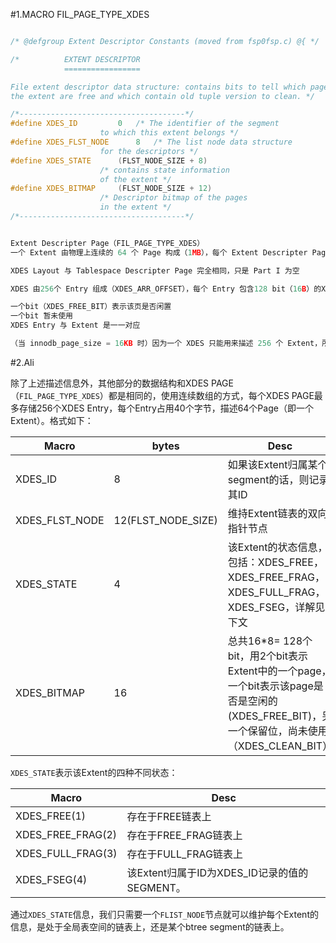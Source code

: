 #1.MACRO FIL_PAGE_TYPE_XDES


```cpp

/* @defgroup Extent Descriptor Constants (moved from fsp0fsp.c) @{ */

/*          EXTENT DESCRIPTOR
            =================

File extent descriptor data structure: contains bits to tell which pages in
the extent are free and which contain old tuple version to clean. */

/*-------------------------------------*/
#define XDES_ID         0   /* The identifier of the segment
                    to which this extent belongs */
#define XDES_FLST_NODE      8   /* The list node data structure
                    for the descriptors */
#define XDES_STATE      (FLST_NODE_SIZE + 8)
                    /* contains state information
                    of the extent */
#define XDES_BITMAP     (FLST_NODE_SIZE + 12)
                    /* Descriptor bitmap of the pages
                    in the extent */
/*-------------------------------------*/


Extent Descripter Page（FIL_PAGE_TYPE_XDES）
一个 Extent 由物理上连续的 64 个 Page 构成（1MB），每个 Extent Descripter Page（简写XDES）用来描述包含其在内的256个 Extent（一共 256*64 个页，每个 Extent  64 个页 1MB）

XDES Layout 与 Tablespace Descripter Page 完全相同，只是 Part I 为空

XDES 由256个 Entry 组成（XDES_ARR_OFFSET），每个 Entry 包含128 bit（16B）的XDES_BITMAP域，2 bits 描述 Extent 中的一个 Page：

一个bit（XDES_FREE_BIT）表示该页是否闲置
一个bit 暂未使用
XDES Entry 与 Extent 是一一对应

（当 innodb_page_size = 16KB 时）因为一个 XDES 只能用来描述 256 个 Extent，所以每 256 个 Extent 就需要创建一个 XDES

```


#2.Ali 

除了上述描述信息外，其他部分的数据结构和XDES PAGE（`FIL_PAGE_TYPE_XDES`）都是相同的，使用连续数组的方式，每个XDES PAGE最多存储256个XDES Entry，每个Entry占用40个字节，描述64个Page（即一个Extent）。格式如下：

| Macro | bytes | Desc |
| --- | --- | --- |
| XDES\_ID | 8 | 如果该Extent归属某个segment的话，则记录其ID |
| XDES\_FLST\_NODE | 12(FLST\_NODE\_SIZE) | 维持Extent链表的双向指针节点 |
| XDES\_STATE | 4 | 该Extent的状态信息，包括：XDES\_FREE，XDES\_FREE\_FRAG，XDES\_FULL\_FRAG，XDES\_FSEG，详解见下文 |
| XDES\_BITMAP | 16 | 总共16\*8= 128个bit，用2个bit表示Extent中的一个page，一个bit表示该page是否是空闲的(XDES\_FREE\_BIT)，另一个保留位，尚未使用（XDES\_CLEAN\_BIT） |

`XDES_STATE`表示该Extent的四种不同状态：

| Macro | Desc |
| --- | --- |
| XDES\_FREE(1) | 存在于FREE链表上 |
| XDES\_FREE\_FRAG(2) | 存在于FREE\_FRAG链表上 |
| XDES\_FULL\_FRAG(3) | 存在于FULL\_FRAG链表上 |
| XDES\_FSEG(4) | 该Extent归属于ID为XDES\_ID记录的值的SEGMENT。 |

通过`XDES_STATE`信息，我们只需要一个`FLIST_NODE`节点就可以维护每个Extent的信息，是处于全局表空间的链表上，还是某个btree segment的链表上。

